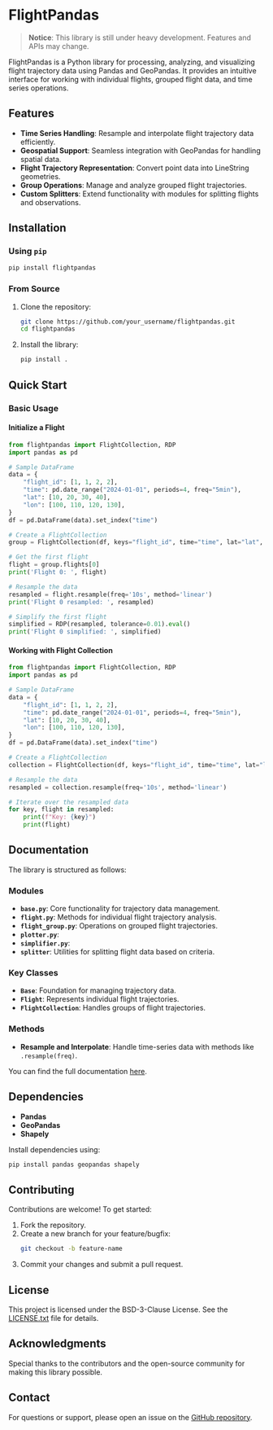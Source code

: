 # FlightPandas

> **Notice**: This library is still under heavy development. Features and APIs may change.

FlightPandas is a Python library for processing, analyzing, and visualizing flight trajectory data using Pandas and GeoPandas. It provides an intuitive interface for working with individual flights, grouped flight data, and time series operations.


## **Features**

- **Time Series Handling**: Resample and interpolate flight trajectory data efficiently.
- **Geospatial Support**: Seamless integration with GeoPandas for handling spatial data.
- **Flight Trajectory Representation**: Convert point data into LineString geometries.
- **Group Operations**: Manage and analyze grouped flight trajectories.
- **Custom Splitters**: Extend functionality with modules for splitting flights and observations.


## **Installation**

### **Using `pip`**
```bash
pip install flightpandas
```

### **From Source**
1. Clone the repository:
   ```bash
   git clone https://github.com/your_username/flightpandas.git
   cd flightpandas
   ```
2. Install the library:
   ```bash
   pip install .
   ```


## **Quick Start**

### **Basic Usage**

#### **Initialize a Flight**
```python
from flightpandas import FlightCollection, RDP
import pandas as pd

# Sample DataFrame
data = {
    "flight_id": [1, 1, 2, 2],
    "time": pd.date_range("2024-01-01", periods=4, freq="5min"),
    "lat": [10, 20, 30, 40],
    "lon": [100, 110, 120, 130],
}
df = pd.DataFrame(data).set_index("time")

# Create a FlightCollection
group = FlightCollection(df, keys="flight_id", time="time", lat="lat", lon="lon")

# Get the first flight
flight = group.flights[0]
print('Flight 0: ', flight)

# Resample the data
resampled = flight.resample(freq='10s', method='linear')
print('Flight 0 resampled: ', resampled)

# Simplify the first flight
simplified = RDP(resampled, tolerance=0.01).eval()
print('Flight 0 simplified: ', simplified)
```

#### **Working with Flight Collection**
```python
from flightpandas import FlightCollection, RDP
import pandas as pd

# Sample DataFrame
data = {
    "flight_id": [1, 1, 2, 2],
    "time": pd.date_range("2024-01-01", periods=4, freq="5min"),
    "lat": [10, 20, 30, 40],
    "lon": [100, 110, 120, 130],
}
df = pd.DataFrame(data).set_index("time")

# Create a FlightCollection
collection = FlightCollection(df, keys="flight_id", time="time", lat="lat", lon="lon")

# Resample the data
resampled = collection.resample(freq='10s', method='linear')

# Iterate over the resampled data
for key, flight in resampled:
    print(f"Key: {key}")
    print(flight)

```


## **Documentation**

The library is structured as follows:

### **Modules**
- **`base.py`**: Core functionality for trajectory data management.
- **`flight.py`**: Methods for individual flight trajectory analysis.
- **`flight_group.py`**: Operations on grouped flight trajectories.
- **`plotter.py`**: 
- **`simplifier.py`**:
- **`splitter`**: Utilities for splitting flight data based on criteria.

### **Key Classes**
- **`Base`**: Foundation for managing trajectory data.
- **`Flight`**: Represents individual flight trajectories.
- **`FlightCollection`**: Handles groups of flight trajectories.

### **Methods**
- **Resample and Interpolate**: Handle time-series data with methods like `.resample(freq)`.

You can find the full documentation [here](https://flightpandas.readthedocs.io/en/latest/index.html).

## **Dependencies**

- **Pandas**
- **GeoPandas**
- **Shapely**

Install dependencies using:
```bash
pip install pandas geopandas shapely
```


## **Contributing**

Contributions are welcome! To get started:

1. Fork the repository.
2. Create a new branch for your feature/bugfix:
   ```bash
   git checkout -b feature-name
   ```
3. Commit your changes and submit a pull request.


## **License**

This project is licensed under the BSD-3-Clause License. See the [LICENSE.txt](LICENSE.txt) file for details.


## **Acknowledgments**

Special thanks to the contributors and the open-source community for making this library possible.


## **Contact**

For questions or support, please open an issue on the [GitHub repository](https://github.com/your_username/flightpandas).

